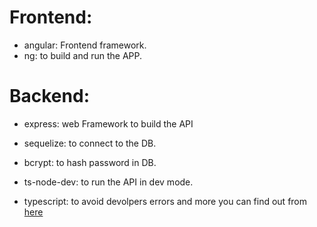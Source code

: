 # Frontend:
- angular: Frontend framework.
- ng: to build and run the APP.

# Backend:
- express: web Framework to build the API
- sequelize: to connect to the DB.
- bcrypt: to hash password in DB.
- ts-node-dev: to run the API in dev mode.

- typescript: to avoid devolpers errors and more you can find out from [here](https://www.typescriptlang.org/)